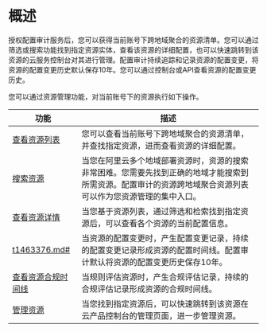 # 概述

授权配置审计服务后，您可以获得当前账号下跨地域聚合的资源清单。您可以通过筛选或搜索功能找到指定资源实体，查看该资源的详细配置，也可以快速跳转到该资源的云服务控制台对其进行管理。配置审计持续追踪和记录资源的配置变更，将资源的配置变更历史默认保存10年。您可以通过控制台或API查看资源的配置变更历史。

您可以通过资源管理功能，对当前账号下的资源执行如下操作。

|功能|描述|
|--|--|
|[查看资源列表](/cn.zh-CN/资源列表/查看资源列表.md)|您可以查看当前账号下跨地域聚合的资源清单，并查找指定资源，进而查看资源的详细配置。|
|[搜索资源](/cn.zh-CN/资源列表/搜索资源.md)|当您在阿里云多个地域部署资源时，资源的搜索非常困难。您需要先找到正确的地域才能搜索到所需资源。配置审计的资源跨地域聚合资源列表可以作为您资源管理的集中入口。|
|[查看资源详情](/cn.zh-CN/资源列表/查看资源详情.md)|当您基于资源列表，通过筛选和检索找到指定资源后，可以查看各个资源的当前配置信息。|
|[t1463376.md\#](/cn.zh-CN/资源列表/查看资源配置时间线.md)|当资源的配置变更时，产生配置变更记录，持续的配置变更记录形成资源的配置时间线。配置审计默认将资源的配置变更历史保存10年。|
|[查看资源合规时间线](/cn.zh-CN/资源合规审计/查看合规结果/查看资源合规时间线.md)|当规则评估资源时，产生合规评估记录，持续的合规评估记录形成资源的合规时间线。|
|[管理资源](/cn.zh-CN/资源列表/管理资源.md)|当您找到指定资源后，可以快速跳转到该资源在云产品控制台的管理页面，进一步管理资源。|

